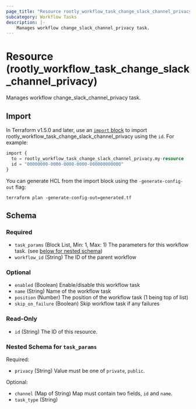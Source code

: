 ```yaml
---
page_title: "Resource rootly_workflow_task_change_slack_channel_privacy - terraform-provider-rootly"
subcategory: Workflow Tasks
description: |-
    Manages workflow change_slack_channel_privacy task.
---
```


# Resource (rootly_workflow_task_change_slack_channel_privacy)

Manages workflow change_slack_channel_privacy task.



## Import

In Terraform v1.5.0 and later, use an [`import` block](https://developer.hashicorp.com/terraform/language/import) to import rootly_workflow_task_change_slack_channel_privacy using the `id`. For example:

```terraform
import {
  to = rootly_workflow_task_change_slack_channel_privacy.my-resource
  id = "00000000-0000-0000-0000-000000000000"
}
```

You can generate HCL from the import block using the `-generate-config-out` flag:

```console
terraform plan -generate-config-out=generated.tf
```

<!-- schema generated by tfplugindocs -->
## Schema

### Required

- `task_params` (Block List, Min: 1, Max: 1) The parameters for this workflow task. (see [below for nested schema](#nestedblock--task_params))
- `workflow_id` (String) The ID of the parent workflow

### Optional

- `enabled` (Boolean) Enable/disable this workflow task
- `name` (String) Name of the workflow task
- `position` (Number) The position of the workflow task (1 being top of list)
- `skip_on_failure` (Boolean) Skip workflow task if any failures

### Read-Only

- `id` (String) The ID of this resource.

<a id="nestedblock--task_params"></a>
### Nested Schema for `task_params`

Required:

- `privacy` (String) Value must be one of `private`, `public`.

Optional:

- `channel` (Map of String) Map must contain two fields, `id` and `name`.
- `task_type` (String)
